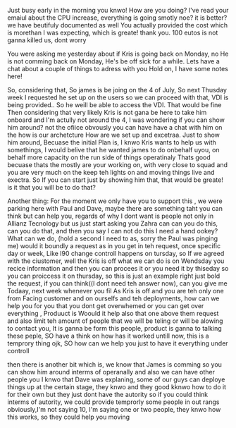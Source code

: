 Just busy early in the morning you knwo!
How are you doing?
I've read your emaiul about the CPU increase, everything is going smotly noe? it is better? we have beutifuly documented as well
You actually provided the cost which is morethan I was expecting, which is greate! thank you. 100 eutos is not ganna killed us, dont worry


You were asking me yesterday about if Kris is going back on Monday, no He is not comming back on Monday, He's be off sick for a while. Lets have a chat about a couple of things to adress with you
Hold on, I have some notes here!

So, considering that, So james is be joing on the 4 of July, So next Thusday week
I requested he set up on the users so we can proceed with that, VDI is being provided.. So he weill be able to access the VDI. That would be fine 
Then considering that very likely Kris is not gana be here to take him onboard and I'm actully not around the 4, I was wondering if you can show him around? not the ofiice obvously you can have have a chat with him on the how is our archetcture
How are we set up and excetraa. Just to show him around, Becuase the initial Plan is, I knwo Kris wants to help us with somethings, I would belive that he wanted james to do onbehalf uyou, on behalf more capacity on the run side of things
operatinaly 
Thats good becuase thats the mostly are  your working on, with very close to squad and you are very much on the keep teh lights on and moving things live and exectra.
So If you can start just by showing him that, that would be greate!
is it that you will be to do that?

Another thing:
For the moment we only have you to support this , we were parking here with Paul and Dave, maybe there are something taht you can think but can help you, regards of why  I dont want is people not only in Allianz Tecnology but us just start asking you Zahra can
can you do this, can you do that, and then you say I can not do this I need a hand ookey?
What can we do, (hold a second I need to as, sorry the Paul was pinging me) would it boundly a request as in you get in teh request, once specific day or week, Like I90 change controll happens on tursday, so If we agreed with the
ciustomer, well the Kris is off what we can do is on Wendsday you recice information and then you can procees it or you need it by thiseday so you can proiccess it on thursday, so this is just an example right 
just bold the request, if you can think((I dont need teh answer now), can you give me Todaay, next week whenever you fil
As Kris is off and you are teh only one from Facing customer and on ourselfs and teh deployments, how can we help you for you that you dont get overwhemed or you can get over everything
, Produuct is
Woould it help also that one above them request and also limit teh amount of people that we will be teling or will be alowing to contact you, It is ganna be form this people,
product is ganna to talking these peple, SO have a think on how has it worked untill now, this is a temprory thing ojk,
SO how can we help you just to have it everything under controll

then there is another bit which is, we know that James is comming so you can show him around interms of operanally and also we can have other people you
I knwo that Dave was explaning, some of our guys can deploye things up at the certain stage, they knwo and they good kknwo how to do it for their own but they just dont have the autority
so if you could think interms of autority, we could provide temprorly some people in out rangs obviously,I'm not saying 10, I'm saying one or two people, they knwo how this works, so they could help you moving







